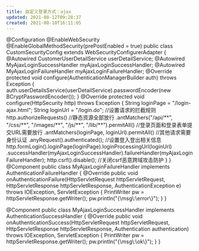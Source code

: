 ```yaml
---
title: 自定义登录方式：ajax
updated: 2021-08-12T09:28:37
created: 2021-08-10T16:11:05
---
```


@Configuration
@EnableWebSecurity
@EnableGlobalMethodSecurity(prePostEnabled = true)
public class CustomSecurityConfig extends WebSecurityConfigurerAdapter {
@Autowired
CustomerUserDetailService userDetailService;
@Autowired
MyAjaxLoginSuccessHandler myAjaxLoginSuccessHandler;
@Autowired
MyAjaxLoginFailureHandler myAjaxLoginFailureHandler;
@Override
protected void configure(AuthenticationManagerBuilder auth) throws Exception {
auth.userDetailsService(userDetailService).passwordEncoder(new BCryptPasswordEncoder());
}
@Override
protected void configure(HttpSecurity http) throws Exception {
String loginPage = "/login-ajax.html";
String loginUrl = "/login.do";
//设置请求的拦截规则
http.authorizeRequests()
//静态资源全部放行
.antMatchers("/api/\*\*", "/css/\*\*", "/images/\*\*", "/js/\*\*", "/lib/\*\*").permitAll()
//登录页面和登录表单提交URL需要放行
.antMatchers(loginPage, loginUrl).permitAll()
//其他请求需要身份认证
.anyRequest().authenticated();
//设置登入登出相关信息
http.formLogin().loginPage(loginPage).loginProcessingUrl(loginUrl)
.successHandler(myAjaxLoginSuccessHandler).failureHandler(myAjaxLoginFailureHandler);
http.csrf().disable(); //关闭csrf恶意跨域攻击防护
}
}
@Component
public class MyAjaxLoginFailureHandler implements AuthenticationFailureHandler {
@Override
public void onAuthenticationFailure(HttpServletRequest httpServletRequest, HttpServletResponse httpServletResponse, AuthenticationException e) throws IOException, ServletException {
PrintWriter pw = httpServletResponse.getWriter();
pw.println("{\\msg\\:\\error\\}");
}
}

@Component
public class MyAjaxLoginSuccessHandler implements AuthenticationSuccessHandler {
@Override
public void onAuthenticationSuccess(HttpServletRequest httpServletRequest, HttpServletResponse httpServletResponse, Authentication authentication) throws IOException, ServletException {
PrintWriter pw = httpServletResponse.getWriter();
pw.println("{\\msg\\:\\ok\\}");
}
}

